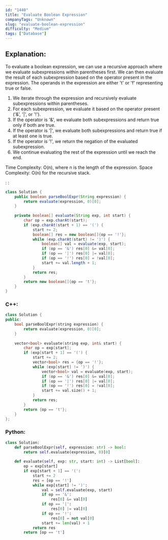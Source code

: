 ```yaml
---
id: "1440"
title: "Evaluate Boolean Expression"
companyTags: "Unknown"
slug: "evaluate-boolean-expression"
difficulty: "Medium"
tags: ["Database"]
---
```


## Explanation:
To evaluate a boolean expression, we can use a recursive approach where we evaluate subexpressions within parentheses first. We can then evaluate the result of each subexpression based on the operator present in the expression. The operands in the expression are either 't' or 'f' representing true or false.

1. We iterate through the expression and recursively evaluate subexpressions within parentheses.
2. For each subexpression, we evaluate it based on the operator present ('&', '|', or '!').
3. If the operator is '&', we evaluate both subexpressions and return true only if both are true.
4. If the operator is '|', we evaluate both subexpressions and return true if at least one is true.
5. If the operator is '!', we return the negation of the evaluated subexpression.
6. We continue evaluating the rest of the expression until we reach the end.

Time Complexity: O(n), where n is the length of the expression.
Space Complexity: O(n) for the recursive stack.

:
:
```java
class Solution {
    public boolean parseBoolExpr(String expression) {
        return evaluate(expression, 0)[0];
    }
    
    private boolean[] evaluate(String exp, int start) {
        char op = exp.charAt(start);
        if (exp.charAt(start + 1) == '(') {
            start += 2;
            boolean[] res = new boolean[]{op == '!'};
            while (exp.charAt(start) != ')') {
                boolean[] val = evaluate(exp, start);
                if (op == '&') res[0] &= val[0];
                if (op == '|') res[0] |= val[0];
                if (op == '!') res[0] = !val[0];
                start += val.length + 1;
            }
            return res;
        }
        return new boolean[]{op == 't'};
    }
}
```

### C++:
```cpp
class Solution {
public:
    bool parseBoolExpr(string expression) {
        return evaluate(expression, 0)[0];
    }
    
    vector<bool> evaluate(string exp, int& start) {
        char op = exp[start];
        if (exp[start + 1] == '(') {
            start += 2;
            vector<bool> res = {op == '!'};
            while (exp[start] != ')') {
                vector<bool> val = evaluate(exp, start);
                if (op == '&') res[0] &= val[0];
                if (op == '|') res[0] |= val[0];
                if (op == '!') res[0] = !val[0];
                start += val.size() + 1;
            }
            return res;
        }
        return {op == 't'};
    }
};
```

### Python:
```python
class Solution:
    def parseBoolExpr(self, expression: str) -> bool:
        return self.evaluate(expression, 0)[0]
    
    def evaluate(self, exp: str, start: int) -> List[bool]:
        op = exp[start]
        if exp[start + 1] == '(':
            start += 2
            res = [op == '!']
            while exp[start] != ')':
                val = self.evaluate(exp, start)
                if op == '&':
                    res[0] &= val[0]
                if op == '|':
                    res[0] |= val[0]
                if op == '!':
                    res[0] = not val[0]
                start += len(val) + 1
            return res
        return [op == 't']
```